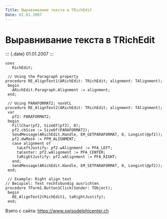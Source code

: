 ```yaml
---
Title: Выравнивание текста в TRichEdit
Date: 01.01.2007
---
```



Выравнивание текста в TRichEdit
===============================

::: {.date}
01.01.2007
:::

    uses
       RichEdit;
     
     // Using the Paragraph property 
    procedure RE_AlignText1(ARichEdit: TRichEdit; alignment: TAlignment);
     begin
       ARichEdit.Paragraph.Alignment := alignment;
     end;
     
     // Using PARAFORMAT2; nonVCL 
    procedure RE_AlignText2(ARichEdit: TRichEdit; alignment: TAlignment);
     var
       pf2: PARAFORMAT2;
     begin
       FillChar(pf2, SizeOf(pf2), 0);
       pf2.cbSize := SizeOf(PARAFORMAT2);
       SendMessage(ARichEdit.Handle, EM_GETPARAFORMAT, 0, Longint(@pf2));
       pf2.dwMask := PFM_ALIGNMENT;
       case alignment of
         taLeftJustify: pf2.wAlignment := PFA_LEFT;
         taCenter: pf2.wAlignment := PFA_CENTER;
         taRightJustify: pf2.wAlignment := PFA_RIGHT;
       end;
       SendMessage(ARichEdit.Handle, EM_SETPARAFORMAT, 0, Longint(@pf2));
     end;
     
     // Example: Right align text 
    // Beispiel: Text rechtsbundig ausrichten 
    procedure TForm1.Button1Click(Sender: TObject);
     begin
       RE_AlignText2(RichEdit1, taRightJustify);
     end;

Взято с сайта: <https://www.swissdelphicenter.ch>
